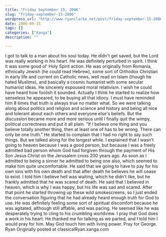 ```yaml
---
title: "Friday September 15, 2006"
slug: "friday-september-15-2006"
wordpress_url: "http://www.ryanclarke.net/post/friday-september-15-2006/"
date: 2006-09-15
tags: []
categories: ["Xanga"]
description: ""

---
```


I got to talk to a man about his soul today. He didn't get saved, but the Lord was really working in his heart. He was definitely perturbed in spirit. I think it was some good ol' Holy Spirit action.
He was originally from Romania, ethnically Jewish (he could read Hebrew), some sort of Orthodox Christian in early life and current on Catholic news, well read on Islam (though he hated Muslims), and basically a cosmic humanist with some secular humanist ideas. He sincerely espoused moral relativism. I wish he could have heard how foolish it sounded. Actually I think he started to realize how senseless he appeared, to be buying all that idiocy. I must have reminded him 8 times that truth is always true no matter what.
So we were talking along about politics and religion and science and history and being all nice and tolerant about each others and everyone else's beliefs. But the discussion became more and more serious until I finally quit the wimpy, political correctness and put it all plain. "If I believe one thing and you believe totally another thing, then at least one of has to be wrong. There can only be one truth." He started to complain that I had no right to say such things. But we talked along for the longest while. I explained that I wasn't going to heaven because I was a good person, but because I was a freely admitted bad person whom God had forgiven through the payment of His Son Jesus Christ on the Jerusalem cross 200 years ago. As soon as I admitted to being a sinner he admitted to being one also, which seemed to make him quite uncomfortable. He said that we going to have to pay for his own sins with his own death and that after death he believes he will cease to exist. I told him I believe hell was waiting, which he didn't like, but he frankly admitted that he was scared of death. He said that I believed in heaven, which is why I was happy, but his life was sad and scared. After that point he started throwing up these wild smokescreens, so I just ended the conversation figuring that he had already heard enough truth for God to use. He was definitely feeling some sort of spiritual discomfort because he was agitated, although still affable, and was pacing. He seemed like he was desperately trying to cling to his crumbling worldview.
I pray that God does a work in his heart. He thanked me for talking as we parted, and I told him I would pray for him. May God touch him with living power. Pray for George.
Ryan
Originally posted at classicalRyan.xanga.com
